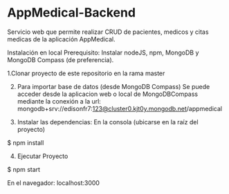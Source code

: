 # AppMedical-Backend

Servicio web que permite realizar CRUD de pacientes, medicos y citas medicas de la aplicación AppMedical.

Instalación en local
Prerequisito: Instalar nodeJS, npm, MongoDB y MongoDB Compass (de preferencia).

1.Clonar proyecto de este repositorio en la rama master

2. Para importar base de datos (desde MongoDB Compass)
    Se puede acceder desde la aplicacion web o local de MongoDBCompass mediante la conexión a la url: mongodb+srv://edisonfr7:123@cluster0.kjt0y.mongodb.net/appmedical

3. Instalar las dependencias: En la consola (ubicarse en la raíz del proyecto)

$ npm install

4. Ejecutar Proyecto

$ npm start 

En el navegador: localhost:3000
